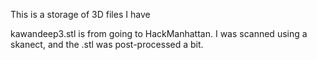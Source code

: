 This is a storage of 3D files I have

kawandeep3.stl is from going to HackManhattan.  I was scanned using a
skanect, and the .stl was post-processed a bit.

